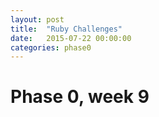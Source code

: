 ```yaml
---
layout: post
title:  "Ruby Challenges"
date:   2015-07-22 00:00:00
categories: phase0
---
```


# Phase 0, week 9

